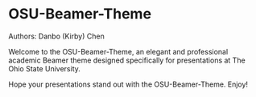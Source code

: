 # OSU-Beamer-Theme

Authors: Danbo (Kirby) Chen

Welcome to the OSU-Beamer-Theme, an elegant and professional academic Beamer theme designed specifically for presentations at The Ohio State University.

Hope your presentations stand out with the OSU-Beamer-Theme. Enjoy!
